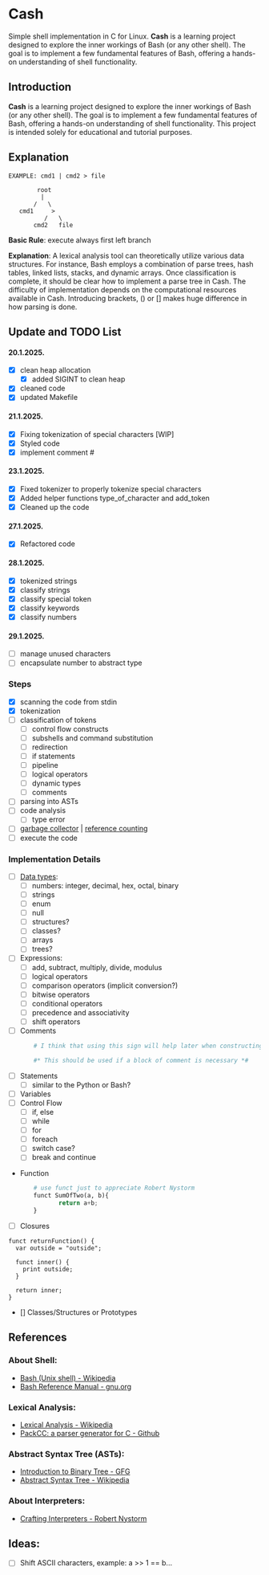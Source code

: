 # Cash
Simple shell implementation in C for Linux. **Cash** is a learning project designed to explore the inner workings of Bash (or any other shell). The goal is to implement a few fundamental features of Bash, offering a hands-on understanding of shell functionality.

## Introduction
**Cash** is a learning project designed to explore the inner workings of Bash (or any other shell). The goal is to implement a few fundamental features of Bash, offering a hands-on understanding of shell functionality. This project is intended solely for educational and tutorial purposes.

## Explanation


```
EXAMPLE: cmd1 | cmd2 > file

        root
         |
       /   \
   cmd1     >
          /   \
       cmd2   file
```

**Basic Rule**: execute always first left branch

**Explanation**: A lexical analysis tool can theoretically utilize various data structures. For instance, Bash employs a combination of parse trees, hash tables, linked lists, stacks, and dynamic arrays. Once classification is complete, it should be clear how to implement a parse tree in Cash. The difficulty of implementation depends on the computational resources available in Cash. Introducing brackets, () or [] makes huge difference in how parsing is done.


## Update and TODO List

#### 20.1.2025.

- [x] clean heap allocation
  - [x] added SIGINT to clean heap
- [x] cleaned code
- [x] updated Makefile  

#### 21.1.2025.
- [x] Fixing tokenization of special characters [WIP]
- [x] Styled code
- [x] implement comment #

#### 23.1.2025.
- [x] Fixed tokenizer to properly tokenize special characters
- [x] Added helper functions type_of_character and add_token
- [x] Cleaned up the code

#### 27.1.2025.
- [x] Refactored code

#### 28.1.2025.
- [x] tokenized strings
- [x] classify strings
- [x] classify special token
- [x] classify keywords
- [x] classify numbers

#### 29.1.2025.
- [ ] manage unused characters
- [ ] encapsulate number to abstract type

### Steps

- [x] scanning the code from stdin
- [x] tokenization
- [ ] classification of tokens
  - [ ] control flow constructs
  - [ ] subshells and command substitution
  - [ ] redirection
  - [ ] if statements
  - [ ] pipeline
  - [ ] logical operators
  - [ ] dynamic types
  - [ ] comments
- [ ] parsing into ASTs
- [ ] code analysis
  - [ ] type error
- [ ] [garbage collector](https://courses.cs.washington.edu/courses/cse590p/05au/p50-bacon.pdf) | 
     [reference counting](https://ps.uci.edu/~cyu/p231C/LectureNotes/lecture13:referenceCounting/lecture13.pdf)
- [ ] execute the code

### Implementation Details
- [ ] [Data types](https://en.wikipedia.org/wiki/Data_type):
  - [ ] numbers: integer, decimal, hex, octal, binary
  - [ ] strings
  - [ ] enum
  - [ ] null
  - [ ] structures?
  - [ ] classes?
  - [ ] arrays
  - [ ] trees?

- [ ] Expressions:
  - [ ] add, subtract, multiply, divide, modulus
  - [ ] logical operators
  - [ ] comparison operators (implicit conversion?)
  - [ ] bitwise operators
  - [ ] conditional operators
  - [ ] precedence and associativity 
  - [ ] shift operators

- [ ] Comments 
```python
       # I think that using this sign will help later when constructing path

       #* This should be used if a block of comment is necessary *#
```

- [ ] Statements
  - [ ] similar to the Python or Bash?
- [ ] Variables
- [ ] Control Flow
  - [ ] if, else
  - [ ] while
  - [ ] for
  - [ ] foreach
  - [ ] switch case?
  - [ ] break and continue

- Function
```python
       # use funct just to appreciate Robert Nystorm 
       funct SumOfTwo(a, b){ 
              return a+b;
       }
```
- [ ] Closures
```
funct returnFunction() {
  var outside = "outside";

  funct inner() {
    print outside;
  }

  return inner;
}
```

- [] Classes/Structures or Prototypes

## References

### **About Shell:**
- [Bash (Unix shell) - Wikipedia](https://en.wikipedia.org/wiki/Bash_(Unix_shell))
- [Bash Reference Manual - gnu.org](https://www.gnu.org/software/bash/manual/html_node/index.html)

### **Lexical Analysis:**
- [Lexical Analysis - Wikipedia](https://en.wikipedia.org/wiki/Lexical_analysis)
- [PackCC: a parser generator for C - Github](https://github.com/arithy/packcc/blob/master/src/packcc.c)
### **Abstract Syntax Tree (ASTs):**
- [Introduction to Binary Tree - GFG](https://www.geeksforgeeks.org/introduction-to-binary-tree/)
- [Abstract Syntax Tree - Wikipedia](https://en.wikipedia.org/wiki/Abstract_syntax_tree)

### **About Interpreters:**
- [Crafting Interpreters - Robert Nystorm](https://craftinginterpreters.com/contents.html)



## Ideas:

- [ ] Shift ASCII characters, example: a >> 1 == b... 

